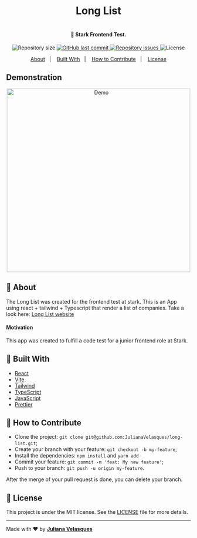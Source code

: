 <h1 align="center"> Long List <h1>

<h4 align="center">
  🚀 Stark Frontend Test.
</h4>

<p align="center">
  
  <img alt="Repository size" src="https://img.shields.io/github/repo-size/JulianaVelasques/long-list">
  
  <a href="https://github.com/JulianaVelasques/long-list/commits/main">
    <img alt="GitHub last commit" src="https://img.shields.io/github/last-commit/JulianaVelasques/long-list">
  </a>

  <a href="https://github.com/JulianaVelasques/long-list/issues">
    <img alt="Repository issues" src="https://img.shields.io/github/issues/JulianaVelasques/long-list">
  </a>

  <img alt="License" src="https://img.shields.io/badge/license-MIT-brightgreen">
</p>

<p align="center">
  <a href="#page_with_curl-about">About</a>&nbsp;&nbsp;&nbsp;|&nbsp;&nbsp;&nbsp;
  <a href="#wrench-built-with">Built With</a>&nbsp;&nbsp;&nbsp;|&nbsp;&nbsp;&nbsp;
  <a href="#-how-to-contribute">How to Contribute</a>&nbsp;&nbsp;&nbsp;|&nbsp;&nbsp;&nbsp;
  <a href="#memo-license">License</a>
</p>
  
 ## Demonstration
  <div align='center'><img src="src/assets/Demo.gif" alt="Demo" width="500" /></div>
  

  
## :page_with_curl: About
The Long List was created for the frontend test at stark. This is an App using react + tailwind + Typescript that render a list of companies. Take a look here: [Long List website](https://long-list-julianavelasques.vercel.app/)



#### Motivation
This app was created to fulfill a code test for a junior frontend role at Stark.


## :wrench: Built With

- [React](https://reactjs.org/)
- [Vite](https://vitejs.dev/)
- [Tailwind](https://tailwindcss.com/)
- [TypeScript](https://www.typescriptlang.org/)
- [JavaScript](https://www.javascript.com/)
- [Prettier](https://prettier.io/)

## 🤔 How to Contribute

- Clone the project: `git clone git@github.com:JulianaVelasques/long-list.git`;
- Create your branch with your feature: `git checkout -b my-feature`;
- Install the dependencies: `npm install` and `yarn add`
- Commit your feature: `git commit -m 'feat: My new feature'`;
- Push to your branch: `git push -u origin my-feature`.

After the merge of your pull request is done, you can delete your branch.
  
## :memo: License

This project is under the MIT license. See the [LICENSE](LICENSE.md) file for more details.

---

Made with ♥ by <tr>
    <td align="center"><a href="https://github.com/JulianaVelasques"><b>Juliana Velasques</b></a><br /></td>
<tr>
